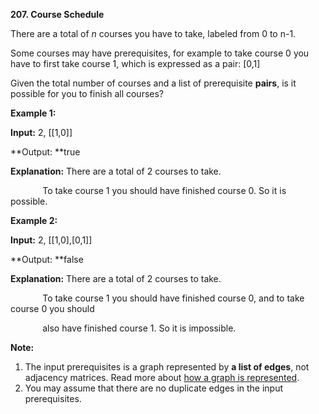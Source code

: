 **207. Course Schedule**

There are a total of _n_ courses you have to take, labeled from 0 to n-1.

Some courses may have prerequisites, for example to take course 0 you have to first take course 1, which is expressed as a pair: [0,1]

Given the total number of courses and a list of prerequisite **pairs**, is it possible for you to finish all courses?

**Example 1:**

**Input:** 2, [[1,0]] 

**Output: **true

**Explanation:** There are a total of 2 courses to take. 

             To take course 1 you should have finished course 0. So it is possible.

**Example 2:**

**Input:** 2, [[1,0],[0,1]]

**Output: **false

**Explanation:** There are a total of 2 courses to take. 

             To take course 1 you should have finished course 0, and to take course 0 you should

             also have finished course 1. So it is impossible.

**Note:**

1. The input prerequisites is a graph represented by **a list of edges**, not adjacency matrices. Read more about [how a graph is represented](https://www.khanacademy.org/computing/computer-science/algorithms/graph-representation/a/representing-graphs).
2. You may assume that there are no duplicate edges in the input prerequisites.
